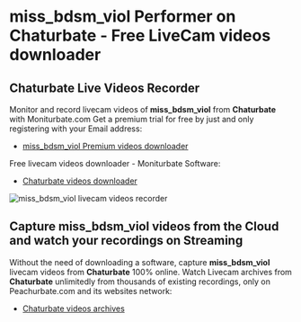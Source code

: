 # miss_bdsm_viol Performer on Chaturbate - Free LiveCam videos downloader

## Chaturbate Live Videos Recorder

Monitor and record livecam videos of **miss_bdsm_viol** from **Chaturbate** with Moniturbate.com
Get a premium trial for free by just and only registering with your Email address:
* [miss_bdsm_viol Premium videos downloader](https://moniturbate.com/request-demo-licence-key.html)

Free livecam videos downloader - Moniturbate Software:
* [Chaturbate videos downloader](https://moniturbate.com/moniturbate-download-software.html)

![miss_bdsm_viol livecam videos recorder](https://peachurnet.com/templates/moniturbate-software.png)


## Capture miss_bdsm_viol videos from the Cloud and watch your recordings on Streaming

Without the need of downloading a software, capture **miss_bdsm_viol** livecam videos from **Chaturbate** 100% online.
Watch Livecam archives from **Chaturbate** unlimitedly from thousands of existing recordings, only on Peachurbate.com and its websites network:
* [Chaturbate videos archives](https://peachurnet.com/)